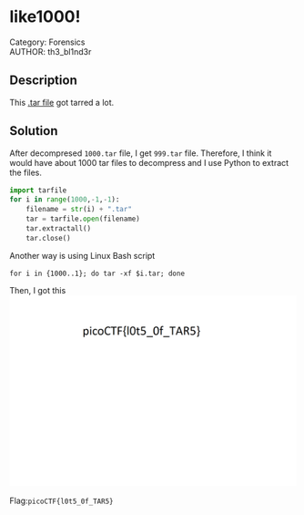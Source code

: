 # like1000!
Category: Forensics </br>
AUTHOR: th3_bl1nd3r

## Description
This [.tar file](https://jupiter.challenges.picoctf.org/static/52084b5ad360b25f9af83933114324e0/1000.tar) got tarred a lot.</br>
## Solution
After decompresed `1000.tar` file, I get `999.tar` file. Therefore, I think it would have about 1000 tar files to decompress and I use Python to extract the files.
```python
import tarfile
for i in range(1000,-1,-1):
	filename = str(i) + ".tar"
	tar = tarfile.open(filename)
	tar.extractall()
	tar.close()
```
Another way is using Linux Bash script
```
for i in {1000..1}; do tar -xf $i.tar; done
```
Then, I got this
![like1000_flag.png](https://github.com/GiaNghia056/CTF-Writeups/blob/main/picoCTF/Forensics/like1000/flag.png)

Flag:`picoCTF{l0t5_0f_TAR5}`
